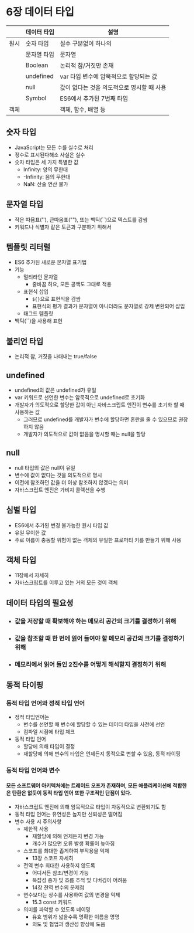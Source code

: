 # 6장 데이터 타입


|      | 데이터 타입 | 설명                                       |
| ------ | ------------- | -------------------------------------------- |
| 원시 | 숫자 타입   | 실수 구분없이 하나의                       |
|      | 문자열 타입 | 문자열                                     |
|      | Boolean     | 논리적 참/거짓만 존재                      |
|      | undefined   | var 타입 변수에 암묵적으로 할당되는 값     |
|      | null        | 값이 없다는 것을 의도적으로 명시할 때 사용 |
|      | Symbol      | ES6에서 추가된 7번째 타입                  |
| 객체 |             | 객체, 함수, 배열 등                        |

## 숫자 타입

- JavaScript는 모든 수를 실수로 처리
- 정수로 표시된다해소 사실은 실수
- 숫자 타입은 세 가지 특별한 값
  - Infinity: 양의 무한대
  - -Infinity: 음의 무한대
  - NaN: 산술 연산 불가

## 문자열 타입

- 작은 따욤표(''), 큰따옴표(""), 또는 백틱(``)으로 텍스트를 감쌈
- 키워드나 식별자 같은 토큰과 구분하기 위해서

## 템플릿 리터럴

- ES6 추가된 새로운 몬자열 표기법
- 기능
  - 멀티라인 문자열
    - 줄바꿈 허요, 모든 공백도 그대로 적용
  - 표현식 삽입
    - `${}`으로 표현식을 감쌈
    - 표현식의 평가 결과가 문자열이 아니더라도 문자열로 강제 변환되어 삽입
  - 태그드 템플릿
- 백틱(``)을 사용해 표현

## 불리언 타입

- 논리적 참, 거짓을 나태내는 true/false

## undefined

- undefined의 값은 undefined가 유일
- var 키워드로 선언한 변수는 암묵적으로 undefined로 초기화
- 개발자가 의도적으로 할당한 값이 아닌 자바스크립트 엔진이 변수를 초기화 할 때 사용하는 값
  - 그러므로 undefined를 개발자가 변수에 할당하면 혼란을 줄 수 있으므로 권장하지 않음
  - 개발자가 의도적으로 값이 없음을 명시할 때는 null을 할당

## null

- null 타입의 값은 null이 유일
- 변수에 값이 없다는 것을 의도적으로 명시
- 이전에 참조하던 값을 더 이상 참조하지 않겠다는 의미
- 자바스크립트 엔진은 가비지 콜렉션을 수행

## 심벌 타입

- ES6에서 추가된 변경 불가능한 원시 타입 값
- 유일 무이한 값
- 주로 이름이 충동할 위험이 없는 객체의 유일한 프로퍼티 키를 만들기 위해 사용

## 객체 타입

- 11장에서 자세히
- 자바스크립트를 이루고 있는 거의 모든 것이 객체

## 데이터 타입의 필요성

- ### 값을 저장할 때 확보해야 하는 메모리 공간의 크기를 결정하기 위해
- ### 값을 참조할 때 한 번에 읽어 들여야 할 메모리 공간의 크기를 결정하기 위해
- ### 메모리에서 읽어 들인 2진수를 어떻게 해석할지 결정하기 위해

## 동적 타이핑

### 동적 타입 언어와 정적 타입 언어

- 정적 타입언어는
  - 변수를 선언할 때 변수에 할당할 수 있는 데이터 타입을 사전에 선언
  - 컴파일 시점에 타입 체크
- 동적 타입 언어
  - 할당에 의해 타입이 결정
  - 재할당에 의해 변수의 타입은 언제든지 동적으로 변할 수 있음, 동적 타이핑

### 동적 타입 언어와 변수

#### 모든 소프트웨어 아키텍처에는 트레이드 오프가 존재하며, 모든 애플리케이션에 적합한 은 탄환은 없듯이 동적 타입 언어 또한 구조적인 단점이 있다.

- 자바스크립트 엔진에 의해 암묵적으로 타입이 자동적으로 변환되기도 함
- 동적 타입 언어는 유연성은 높지만 신뢰성은 떨어짐
- 변수 사용 시 주의사항
  - 제한적 사용
    - 재할당에 의해 언제든지 변경 가능
    - 개수가 많으면 오류 발생 확률이 높아짐
  - 스코프를 최대한 좁게하여 부작용을 억제
    - 13장 스코프 자세히
  - 전역 변수 최대한 사용하지 않도록
    - 어디서든 참조/변경이 가능
    - 복잡성 증가 및 흐름 추적 및 디버깅이 어려움
    - 14장 전역 변수의 문제점
  - 변수보다는 상수를 사용하여 값의 변경을 억제
    - 15.3 const 키워드
  - 의미를 파악할 수 있도록 네이밍
    - 유효 범위가 넓을수록 명확한 이름을 명명
    - 의도 및 협업과 생산성 향상에 도움
